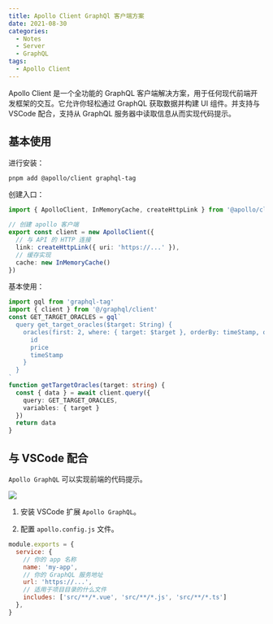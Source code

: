 ```yaml
---
title: Apollo Client GraphQl 客户端方案
date: 2021-08-30
categories:
  - Notes
  - Server
  - GraphQL
tags: 
  - Apollo Client
---
```


Apollo Client 是一个全功能的 GraphQL 客户端解决方案，用于任何现代前端开发框架的交互。它允许你轻松通过 GraphQL 获取数据并构建 UI 组件。并支持与 VSCode 配合，支持从 GraphQL 服务器中读取信息从而实现代码提示。

<!-- more -->

## 基本使用

进行安装：

```sh
pnpm add @apollo/client graphql-tag
```

创建入口：

```ts
import { ApolloClient, InMemoryCache, createHttpLink } from '@apollo/client/core'

// 创建 apollo 客户端
export const client = new ApolloClient({
  // 与 API 的 HTTP 连接
  link: createHttpLink({ uri: 'https://...' }),
  // 缓存实现
  cache: new InMemoryCache()
})
```

基本使用：

```ts
import gql from 'graphql-tag'
import { client } from '@/graphql/client'
const GET_TARGET_ORACLES = gql`
  query get_target_oracles($target: String) {
    oracles(first: 2, where: { target: $target }, orderBy: timeStamp, orderDirection: desc) {
      id
      price
      timeStamp
    }
  }
`
function getTargetOracles(target: string) {
  const { data } = await client.query({
    query: GET_TARGET_ORACLES,
    variables: { target }
  })
  return data
}
```


## 与 VSCode 配合

`Apollo GraphQL` 可以实现前端的代码提示。

![](https://pic.imgdb.cn/item/62f60b8a16f2c2beb1f2347b.jpg)

1. 安装 VSCode 扩展 `Apollo GraphQL`。

2. 配置 `apollo.config.js` 文件。

```js
module.exports = {
  service: {
    // 你的 app 名称
    name: 'my-app',
    // 你的 GraphQL 服务地址
    url: 'https://...',
    // 适用于项目目录的什么文件
    includes: ['src/**/*.vue', 'src/**/*.js', 'src/**/*.ts']
  },
}
```


